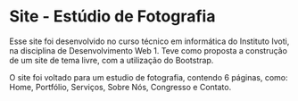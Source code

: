 # Site - Estúdio de Fotografia

Esse site foi desenvolvido no curso técnico em informática do Instituto Ivoti, na disciplina de Desenvolvimento Web 1.
Teve como proposta a construção de um site de tema livre, com a utilização do Bootstrap.

O site foi voltado para um estudio de fotografia, contendo 6 páginas, como: Home, Portfólio, Serviços, Sobre Nós, Congresso e Contato.

